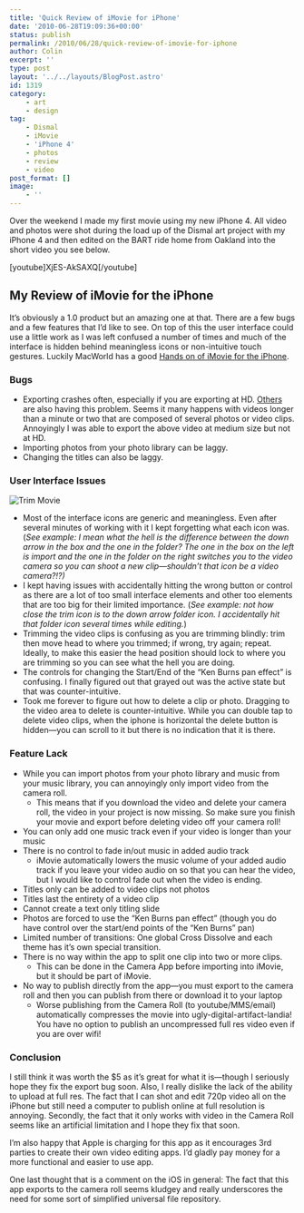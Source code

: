 ```yaml
---
title: 'Quick Review of iMovie for iPhone'
date: '2010-06-28T19:09:36+00:00'
status: publish
permalink: /2010/06/28/quick-review-of-imovie-for-iphone
author: Colin
excerpt: ''
type: post
layout: '../../layouts/BlogPost.astro'
id: 1319
category:
    - art
    - design
tag:
    - Dismal
    - iMovie
    - 'iPhone 4'
    - photos
    - review
    - video
post_format: []
image:
    - ''
---
```

Over the weekend I made my first movie using my new iPhone 4. All video and photos were shot during the load up of the Dismal art project with my iPhone 4 and then edited on the BART ride home from Oakland into the short video you see below.

\[youtube\]XjES-AkSAXQ\[/youtube\]

My Review of iMovie for the iPhone
----------------------------------

It’s obviously a 1.0 product but an amazing one at that. There are a few bugs and a few features that I’d like to see. On top of this the user interface could use a little work as I was left confused a number of times and much of the interface is hidden behind meaningless icons or non-intuitive touch gestures. Luckily MacWorld has a good [Hands on of iMovie for the iPhone](https://www.macworld.com/article/152307/2010/06/handson_imovie4iphone.html).

### Bugs

- Exporting crashes often, especially if you are exporting at HD. [Others](https://discussions.apple.com/thread.jspa?threadID=2479632&tstart=270) are also having this problem. Seems it many happens with videos longer than a minute or two that are composed of several photos or video clips. Annoyingly I was able to export the above video at medium size but not at HD.
- Importing photos from your photo library can be laggy.
- Changing the titles can also be laggy.

### User Interface Issues

![](/uploads/2010/06/152307-trimimovie_original-300x199.jpg "Trim Movie")

- Most of the interface icons are generic and meaningless. Even after several minutes of working with it I kept forgetting what each icon was. (*See example: I mean what the hell is the difference between the down arrow in the box and the one in the folder? The one in the box on the left is import and the one in the folder on the right switches you to the video camera so you can shoot a new clip—shouldn’t that icon be a video camera?!?)*
- I kept having issues with accidentally hitting the wrong button or control as there are a lot of too small interface elements and other too elements that are too big for their limited importance. (*See example: not how close the trim icon is to the down arrow folder icon. I accidentally hit that folder icon several times while editing.*)
- Trimming the video clips is confusing as you are trimming blindly: trim then move head to where you trimmed; if wrong, try again; repeat. Ideally, to make this easier the head position should lock to where you are trimming so you can see what the hell you are doing.
- The controls for changing the Start/End of the “Ken Burns pan effect” is confusing. I finally figured out that grayed out was the active state but that was counter-intuitive.
- Took me forever to figure out how to delete a clip or photo. Dragging to the video area to delete is counter-intuitive. While you can double tap to delete video clips, when the iphone is horizontal the delete button is hidden—you can scroll to it but there is no indication that it is there.

### Feature Lack

- While you can import photos from your photo library and music from your music library, you can annoyingly only import video from the camera roll. 
  - This means that if you download the video and delete your camera roll, the video in your project is now missing. So make sure you finish your movie and export before deleting video off your camera roll!
- You can only add one music track even if your video is longer than your music
- There is no control to fade in/out music in added audio track 
  - iMovie automatically lowers the music volume of your added audio track if you leave your video audio on so that you can hear the video, but I would like to control fade out when the video is ending.
- Titles only can be added to video clips not photos
- Titles last the entirety of a video clip
- Cannot create a text only titling slide
- Photos are forced to use the “Ken Burns pan effect” (though you do have control over the start/end points of the “Ken Burns” pan)
- Limited number of transitions: One global Cross Dissolve and each theme has it’s own special transition.
- There is no way within the app to split one clip into two or more clips. 
  - This can be done in the Camera App before importing into iMovie, but it should be part of iMovie.
- No way to publish directly from the app—you must export to the camera roll and then you can publish from there or download it to your laptop 
  - Worse publishing from the Camera Roll (to youtube/MMS/email) automatically compresses the movie into ugly-digital-artifact-landia! You have no option to publish an uncompressed full res video even if you are over wifi!

### Conclusion

I still think it was worth the $5 as it’s great for what it is—though I seriously hope they fix the export bug soon. Also, I really dislike the lack of the ability to upload at full res. The fact that I can shot and edit 720p video all on the iPhone but still need a computer to publish online at full resolution is annoying. Secondly, the fact that it only works with video in the Camera Roll seems like an artificial limitation and I hope they fix that soon.

I’m also happy that Apple is charging for this app as it encourages 3rd parties to create their own video editing apps. I’d gladly pay money for a more functional and easier to use app.

One last thought that is a comment on the iOS in general: The fact that this app exports to the camera roll seems kludgey and really underscores the need for some sort of simplified universal file repository.